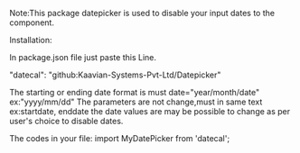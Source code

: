 Note:This package datepicker is used to disable your input dates to the component.



Installation:

In package.json file just paste this Line.
    
"datecal": "github:Kaavian-Systems-Pvt-Ltd/Datepicker"


The starting or ending date format is must date="year/month/date" ex:"yyyy/mm/dd"
   The parameters are not change,must in same text ex:startdate, enddate
   the date values are may be possible to change as per user's choice to disable dates.

The codes in your file:
import MyDatePicker from 'datecal';
<MyDatePicker startdate="2022/12/05" enddate="2023/03/20"/>
